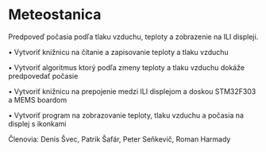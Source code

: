 # Meteostanica

Predpoveď počasia podľa tlaku vzduchu, teploty a zobrazenie na ILI displeji.

•	Vytvoriť knižnicu na čítanie a zapisovanie teploty a tlaku vzduchu

•	Vytvoriť algoritmus ktorý podľa zmeny teploty a tlaku vzduchu dokáže predpovedať počasie

•	Vytvoriť knižnicu na prepojenie medzi ILI displejom a doskou STM32F303 a MEMS boardom

•	Vytvoriť program na zobrazovanie  teploty, tlaku vzduchu a počasia na displej s ikonkami

Členovia: Denis Švec, Patrik Šafár, Peter Seňkevič, Roman Harmady
